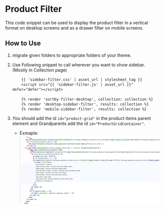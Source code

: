 # Product Filter

This code snippet can be used to display the product filter in a vertical format on desktop screens and as a drawer filter on mobile screens.

## How to Use
1. migrate given folders to appropriate folders of your theme.
  
1. Use Following snippet to call wherever you want to show sidebar.  (Mostly in Collection page)
    ```liquid
        {{ 'sidebar-filter.css' | asset_url | stylesheet_tag }}
        <script src="{{ 'sidebar-filter.js' | asset_url }}" defer="defer"></script>
    
        {% render 'sortby-filter-desktop', collection: collection %} 
        {% render 'desktop-sidebar-filter', results: collection %}
        {% render 'mobile-sidebar-filter', results: collection %}
    ```
1. You should add the id `id="product-grid"` in the product items parent element and Grandparents add the id `id="ProductGridContainer"`.
   - Exmaple:   ![Image](screenshot.png)